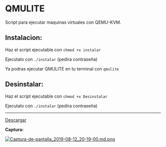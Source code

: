 
# QMULITE

Script para ejecutar maquinas virtuales con QEMU-KVM.


## Instalacion:

Haz el script ejecutable con `chmod +x instalar`

Ejecutalo con `./instalar` (pedira contraseña)

Ya podras ejecutar QMULITE en tu terminal con `qmulite`


## Desinstalar:

Haz el script ejecutable con `chmod +x Desinstalar`

Ejecutalo con `./instalar` (pedira contraseña)

---

[Descargar](https://github.com/d33vliter/qmulite/archive/master.zip)


**Captura:**

[![Captura-de-pantalla_2019-08-12_20-19-00.md.png](https://cdn.scrot.moe/images/2019/08/13/Captura-de-pantalla_2019-08-12_20-19-00.md.png)](https://scrot.moe/image/xGz9W)
